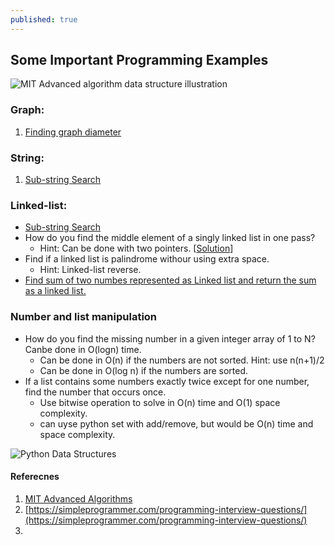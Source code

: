 ```yaml
---
published: true
---
```

## Some Important Programming Examples

![MIT Advanced algorithm data structure illustration](https://courses.csail.mit.edu/6.851/fall17/illus.png)

### Graph:
1. [Finding graph diameter](https://leetcode.com/problems/diameter-of-binary-tree/)


### String:
1. [Sub-string Search](https://www.youtube.com/watch?v=GTJr8OvyEVQ)


### Linked-list:
- [Sub-string Search](https://www.youtube.com/watch?v=GTJr8OvyEVQ)
- How do you find the middle element of a singly linked list in one pass?
  - Hint: Can be done with two pointers. [[Solution](https://javarevisited.blogspot.com/2012/12/how-to-find-middle-element-of-linked-list-one-pass.html)]
- Find if a linked list is palindrome withour using extra space.
  - Hint: Linked-list reverse.
- [Find sum of two numbes represented as Linked list and return the sum as a linked list.](https://leetcode.com/problems/add-two-numbers-ii/description/)



### Number and list manipulation
- How do you find the missing number in a given integer array of 1 to N? Canbe done in O(logn) time.
  - Can be done in O(n) if the numbers are not sorted. Hint: use n(n+1)/2
  - Can be done in O(log n) if the numbers are sorted.
- If a list contains some numbers exactly twice except for one number, find the number that occurs once. 
  - Use bitwise operation to solve in O(n) time and O(1) space complexity.
  - can uyse python set with add/remove, but would be O(n) time and space complexity.



![Python Data Structures](/https://devopedia.org/images/article/41/4737.1513052765.jpg)


#### Referecnes
1. [MIT Advanced Algorithms](https://courses.csail.mit.edu/6.851/fall17/)
1. [https://simpleprogrammer.com/programming-interview-questions/](https://simpleprogrammer.com/programming-interview-questions/)
1.
